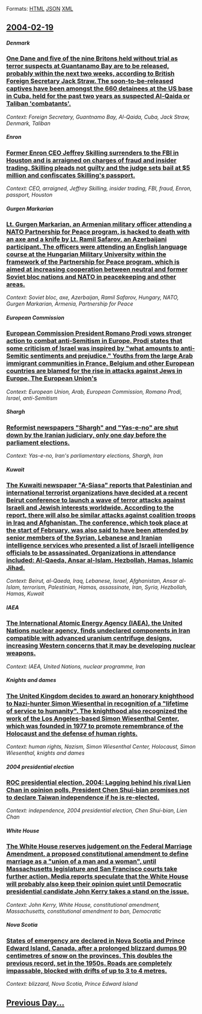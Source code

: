 
Formats: [HTML](2004/02/19/index.html)  [JSON](2004/02/19/index.json)  [XML](2004/02/19/index.xml)  

## [2004-02-19](/news/2004/02/19/index.md)

##### Denmark
### [ One Dane and five of the nine Britons held without trial as terror suspects at Guantanamo Bay are to be released, probably within the next two weeks, according to British Foreign Secretary Jack Straw. The soon-to-be-released captives have been amongst the 660 detainees at the US base in Cuba, held for the past two years as suspected Al-Qaida or Taliban 'combatants'. ](/news/2004/02/19/one-dane-and-five-of-the-nine-britons-held-without-trial-as-terror-suspects-at-guantanamo-bay-are-to-be-released-probably-within-the-next.md)
_Context: Foreign Secretary, Guantnamo Bay, Al-Qaida, Cuba, Jack Straw, Denmark, Taliban_

##### Enron
### [ Former Enron CEO Jeffrey Skilling surrenders to the FBI in Houston and is arraigned on charges of fraud and insider trading. Skilling pleads not guilty and the judge sets bail at $5 million and confiscates Skilling's passport. ](/news/2004/02/19/former-enron-ceo-jeffrey-skilling-surrenders-to-the-fbi-in-houston-and-is-arraigned-on-charges-of-fraud-and-insider-trading-skilling-plead.md)
_Context: CEO, arraigned, Jeffrey Skilling, insider trading, FBI, fraud, Enron, passport, Houston_

##### Gurgen Markarian
### [ Lt. Gurgen Markarian, an Armenian military officer attending a NATO Partnership for Peace program, is hacked to death with an axe and a knife by Lt. Ramil Safarov, an Azerbaijani participant. The officers were attending an English language course at the Hungarian Military University within the framework of the Partnership for Peace program, which is aimed at increasing cooperation between neutral and former Soviet bloc nations and NATO in peacekeeping and other areas. ](/news/2004/02/19/lt-gurgen-markarian-an-armenian-military-officer-attending-a-nato-partnership-for-peace-program-is-hacked-to-death-with-an-axe-and-a-kni.md)
_Context: Soviet bloc, axe, Azerbaijan, Ramil Safarov, Hungary, NATO, Gurgen Markarian, Armenia, Partnership for Peace_

##### European Commission
### [ European Commission President Romano Prodi vows stronger action to combat anti-Semitism in Europe. Prodi states that some criticism of Israel was inspired by "what amounts to anti-Semitic sentiments and prejudice." Youths from the large Arab immigrant communities in France, Belgium and other European countries are blamed for the rise in attacks against Jews in Europe. The European Union's ](/news/2004/02/19/european-commission-president-romano-prodi-vows-stronger-action-to-combat-anti-semitism-in-europe-prodi-states-that-some-criticism-of-isra.md)
_Context: European Union, Arab, European Commission, Romano Prodi, Israel, anti-Semitism_

##### Shargh
### [ Reformist newspapers "Shargh" and "Yas-e-no" are shut down by the Iranian judiciary, only one day before the parliament elections.](/news/2004/02/19/reformist-newspapers-shargh-and-yas-e-no-are-shut-down-by-the-iranian-judiciary-only-one-day-before-the-parliament-elections.md)
_Context: Yas-e-no, Iran's parliamentary elections, Shargh, Iran_

##### Kuwait
### [ The Kuwaiti newspaper "A-Siasa" reports that Palestinian and international terrorist organizations have decided at a recent Beirut conference to launch a wave of terror attacks against Israeli and Jewish interests worldwide. According to the report, there will also be similar attacks against coalition troops in Iraq and Afghanistan. The conference, which took place at the start of February, was also said to have been attended by senior members of the Syrian, Lebanese and Iranian intelligence services who presented a list of Israeli intelligence officials to be assassinated. Organizations in attendance included: Al-Qaeda, Ansar al-Islam, Hezbollah, Hamas, Islamic Jihad. ](/news/2004/02/19/the-kuwaiti-newspaper-a-siasa-reports-that-palestinian-and-international-terrorist-organizations-have-decided-at-a-recent-beirut-conferen.md)
_Context: Beirut, al-Qaeda, Iraq, Lebanese, Israel, Afghanistan, Ansar al-Islam, terrorism, Palestinian, Hamas, assassinate, Iran, Syria, Hezbollah, Hamas, Kuwait_

##### IAEA
### [ The International Atomic Energy Agency (IAEA), the United Nations nuclear agency, finds undeclared components in Iran compatible with advanced uranium centrifuge designs, increasing Western concerns that it may be developing nuclear weapons. ](/news/2004/02/19/the-international-atomic-energy-agency-iaea-the-united-nations-nuclear-agency-finds-undeclared-components-in-iran-compatible-with-advan.md)
_Context: IAEA, United Nations, nuclear programme, Iran_

##### Knights and dames
### [ The United Kingdom decides to award an honorary knighthood to Nazi-hunter Simon Wiesenthal in recognition of a "lifetime of service to humanity". The knighthood also recognized the work of the Los Angeles-based Simon Wiesenthal Center, which was founded in 1977 to promote remembrance of the Holocaust and the defense of human rights. ](/news/2004/02/19/the-united-kingdom-decides-to-award-an-honorary-knighthood-to-nazi-hunter-simon-wiesenthal-in-recognition-of-a-lifetime-of-service-to-huma.md)
_Context: human rights, Nazism, Simon Wiesenthal Center, Holocaust, Simon Wiesenthal, knights and dames_

##### 2004 presidential election
### [ ROC presidential election, 2004: Lagging behind his rival Lien Chan in opinion polls, President Chen Shui-bian promises not to declare Taiwan independence if he is re-elected. ](/news/2004/02/19/roc-presidential-election-2004-lagging-behind-his-rival-lien-chan-in-opinion-polls-president-chen-shui-bian-promises-not-to-declare-taiw.md)
_Context: independence, 2004 presidential election, Chen Shui-bian, Lien Chan_

##### White House
### [ The White House reserves judgement on the Federal Marriage Amendment, a proposed constitutional amendment to define marriage as a "union of a man and a woman", until Massachusetts legislature and San Francisco courts take further action. Media reports speculate that the White House will probably also keep their opinion quiet until Democratic presidential candidate John Kerry takes a stand on the issue. ](/news/2004/02/19/the-white-house-reserves-judgement-on-the-federal-marriage-amendment-a-proposed-constitutional-amendment-to-define-marriage-as-a-union-of.md)
_Context: John Kerry, White House, constitutional amendment, Massachusetts, constitutional amendment to ban, Democratic_

##### Nova Scotia
### [ States of emergency are declared in Nova Scotia and Prince Edward Island, Canada, after a prolonged blizzard dumps 90 centimetres of snow on the provinces. This doubles the previous record, set in the 1950s. Roads are completely impassable, blocked with drifts of up to 3 to 4 metres. ](/news/2004/02/19/states-of-emergency-are-declared-in-nova-scotia-and-prince-edward-island-canada-after-a-prolonged-blizzard-dumps-90-centimetres-of-snow-o.md)
_Context: blizzard, Nova Scotia, Prince Edward Island_

## [Previous Day...](/news/2004/02/18/index.md)

